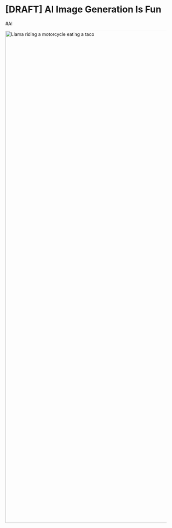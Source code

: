 # [DRAFT] AI Image Generation Is Fun

#AI

<img class="full-bleed" src="/images/chatgpt-llama-motorcycle.jpg" alt="Llama riding a motorcycle eating a taco" width="1024" height="1536"/>

